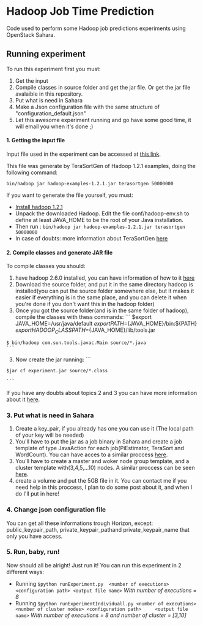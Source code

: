 # Hadoop Job Time Prediction

Code used to perform some Hadoop job predictions experiments using OpenStack Sahara.

## Running experiment

To run this experiment first you must:
  1. Get the input
  2. Compile classes in source folder and get the jar file. Or get the jar file avalaible in this repository.
  3. Put what is need in Sahara
  4. Make a Json configuration file with the same structure of "configuration_default.json"
  5. Let this awesome experiment running and go have some good time, it will email you when it's done ;)

#### 1. Getting the input file

Input file used in the experiment can be accessed at [this link](https://www.dropbox.com/s/1e4zdjq6l8tj7eb/5GB?dl=0). 

This file was generate by TeraSortGen of Hadoop 1.2.1 examples, doing the following command:

`bin/hadoop jar hadoop-examples-1.2.1.jar terasortgen 50000000`

If you want to generate the file yourself, you must:
- [Install hadoop 1.2.1](https://hadoop.apache.org/docs/r1.2.1/single_node_setup.html#Installing+Software)
- Unpack the downloaded Hadoop. Edit the file conf/hadoop-env.sh to define at least JAVA_HOME to be the root of your Java installation.
- Then run : `bin/hadoop jar hadoop-examples-1.2.1.jar terasortgen 50000000`
- In case of doubts: more information about TeraSortGen [here](http://www.michael-noll.com/blog/2011/04/09/benchmarking-and-stress-testing-an-hadoop-cluster-with-terasort-testdfsio-nnbench-mrbench/)

 
#### 2. Compile classes and generate JAR file

To compile classes you should:
  1. have hadoop 2.6.0 installed, you can have information of how to it [here](https://hadoop.apache.org/docs/r2.6.0/hadoop-project-dist/hadoop-common/SingleCluster.html)
  2. Download the source folder, and put it in the same directory hadoop is installed(you can put the source folder somewhere else, but it makes it easier if everything is in the same place, and you can delete it when you're done if you don't want this in the hadoop folder)
  2. Once you got the source folder(and is in the same folder of hadoop), compile the classes with thess commands:
    ```
    $export JAVA_HOME=/usr/java/default
    $export PATH=${JAVA_HOME}/bin:${PATH}
    $export HADOOP_CLASSPATH=${JAVA_HOME}/lib/tools.jar
    
    $ bin/hadoop com.sun.tools.javac.Main source/*.java
    ```
  3. Now create the jar running:
    ```
    
    $jar cf experiment.jar source/*.class
    
    ```

If you have any doubts about topics 2 and 3 you can have more information about it [here](https://hadoop.apache.org/docs/current/hadoop-mapreduce-client/hadoop-mapreduce-client-core/MapReduceTutorial.html).

### 3. Put what is need in Sahara

  1. Create a key_pair, if you already has one you can use it (The local path of your key will be needed) 
  2. You'll have to put the jar as a job binary in Sahara and create a job template of type JavaAction for each job(PiEstimator, TeraSort and WordCount). You can have acces to a similar proccess [here]().
  2. You'll have to create a master and woker node group template, and a cluster template with(3,4,5,...10) nodes.
      A similar proccess can be seen [here]().
  3. create a volume and put the 5GB file in it. You can contact me if you need help in this proccess, I plan to do some post about it, and when I do I'll put in here!

### 4. Change json configuration file
  You can get all these informations trough Horizon, except: public_keypair_path, private_keypair_pathand private_keypair_name that only you have access.

### 5. Run, baby, run!

  Now should all be alright! Just run it!
  You can run this experiment in 2 different ways:
  - Running 
    ```$python runExperiment.py  <number of executions> <configuration path> <output file name>```
    *With number of executions = 8*
  - Running 
    ```$python runExperimentIndividuall.py <number of executions> <number of cluster nodes> <configuration path>     <output file name>```
    *With number of executions = 8 and number of cluster = [3,10]*

  
  
  
